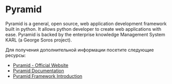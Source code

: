 # Pyramid

Pyramid is a general, open source, web application development framework built in python. It allows python developer to create web applications with ease. Pyramid is backed by the enterprise knowledge Management System KARL (a George Soros project).

Для получения дополнительной информации посетите следующие ресурсы:

- [Pyramid - Official Website](https://trypyramid.com/)
- [Pyramid Documentation](https://trypyramid.com/documentation.html)
- [Pyramid Framework Introduction](https://www.tutorialspoint.com/python_web_development_libraries/python_web_development_libraries_pyramid_framework.htm)
